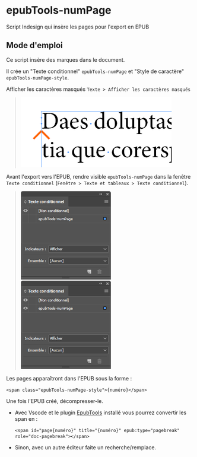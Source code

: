 # epubTools-numPage

Script Indesign qui insère les pages pour l'export en EPUB

## Mode d'emploi

Ce script insère des marques dans le document.

Il crée un "Texte conditionnel" `epubTools-numPage` et "Style de caractère" `epubTools-numPage-style`.

Afficher les caractères masqués `Texte > Afficher les caractères masqués`
> ![Aperçu du texte conditionnel non visible](/images/Apercu_TexteConditionnel.PNG)

Avant l'export vers l'EPUB, rendre visible `epubTools-numPage` dans la fenêtre `Texte conditionnel` (`Fenêtre > Texte et tableaux > Texte conditionnel`).
> ![Fenêtre Indesign Texte conditionnel non visible](/images/TexteConditionnel_nonVisible.PNG)
> ![Fenêtre Indesign Texte conditionnel visible](/images/TexteConditionnel_Visible.PNG)

Les pages apparaîtront dans l'EPUB sous la forme :

```xhtml
<span class="epubTools-numPage-style">{numéro}</span>
```

Une fois l'EPUB créé, décompresser-le.

- Avec Vscode et le plugin [EpubTools](https://github.com/civodulab/epubtools) installé vous pourrez convertir les span en :

    ```xhtml
    <span id="page{numéro}" title="{numéro}" epub:type="pagebreak" role="doc-pagebreak"></span>
    ```
    
- Sinon, avec un autre éditeur faite un recherche/remplace.